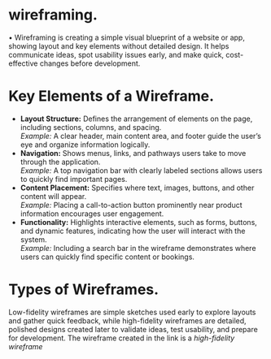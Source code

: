 # wireframing.
• Wireframing is creating a simple visual blueprint of a website or app, showing layout and key elements without detailed design. It helps communicate ideas, spot usability issues early, and make quick, cost-effective changes before development.
# Key Elements of a Wireframe.
- **Layout Structure:** Defines the arrangement of elements on the page, including sections, columns, and spacing.  
  *Example:* A clear header, main content area, and footer guide the user’s eye and organize information logically.
- **Navigation:** Shows menus, links, and pathways users take to move through the application.  
  *Example:* A top navigation bar with clearly labeled sections allows users to quickly find important pages.
- **Content Placement:** Specifies where text, images, buttons, and other content will appear.  
  *Example:* Placing a call-to-action button prominently near product information encourages user engagement.
- **Functionality:** Highlights interactive elements, such as forms, buttons, and dynamic features, indicating how the user will interact with the system.  
  *Example:* Including a search bar in the wireframe demonstrates where users can quickly find specific content or bookings.
# Types of Wireframes.
Low-fidelity wireframes are simple sketches used early to explore layouts and gather quick feedback, while high-fidelity wireframes are detailed, polished designs created later to validate ideas, test usability, and prepare for development.
The wireframe created in the link is a *high-fidelity wireframe*
